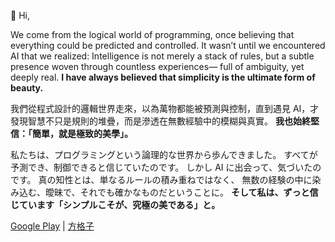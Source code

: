 👋 Hi,

We come from the logical world of programming, once believing that everything could be predicted and controlled.
It wasn’t until we encountered AI that we realized:
Intelligence is not merely a stack of rules,
but a subtle presence woven through countless experiences—
full of ambiguity, yet deeply real.
**I have always believed that simplicity is the ultimate form of beauty.**

我們從程式設計的邏輯世界走來，以為萬物都能被預測與控制，直到遇見 AI，才發現智慧不只是規則的堆疊，而是滲透在無數經驗中的模糊與真實。
**我也始終堅信：「簡單，就是極致的美學」。**

私たちは、プログラミングという論理的な世界から歩んできました。
すべてが予測でき、制御できると信じていたのです。
しかし AI に出会って、気づいたのです。
真の知性とは、単なるルールの積み重ねではなく、
無数の経験の中に染み込む、曖昧で、それでも確かなものだということに。
**そして私は、ずっと信じています「シンプルこそが、究極の美である」と。**

[Google Play](https://play.google.com/store/apps/dev?id=5957691323678826859) | [方格子](https://vocus.cc/salon/stanwu)
